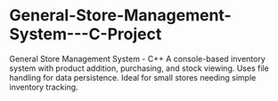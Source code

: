 # General-Store-Management-System---C-Project
General Store Management System - C++ A console-based inventory system with product addition, purchasing, and stock viewing. Uses file handling for data persistence. Ideal for small stores needing simple inventory tracking.
